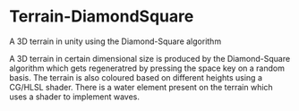 # Terrain-DiamondSquare
A 3D terrain in unity using the Diamond-Square algorithm

A 3D terrain in certain dimensional size is produced by the Diamond-Square algorithm which gets regeneratred by pressing the space key on a random basis. The terrain is also coloured based on different heights using a CG/HLSL shader. There is a water element present on the terrain which uses a shader to implement waves.